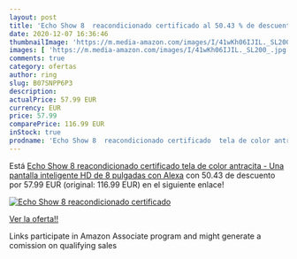 ```yaml
---
layout: post
title: 'Echo Show 8  reacondicionado certificado al 50.43 % de descuento'
date: 2020-12-07 16:36:46
thumbnailImage: 'https://m.media-amazon.com/images/I/41wKh06IJIL._SL200_.jpg'
images: [ 'https://m.media-amazon.com/images/I/41wKh06IJIL._SL200_.jpg' ]
comments: true
category: ofertas
author: ring
slug: B07SNPP6P3
description:
actualPrice: 57.99 EUR
currency: EUR
price: 57.99
comparePrice: 116.99 EUR
inStock: true
prodname: 'Echo Show 8  reacondicionado certificado  tela de color antracita - Una pantalla inteligente HD de 8 pulgadas con Alexa'
---
```


Está [Echo Show 8  reacondicionado certificado  tela de color antracita - Una pantalla inteligente HD de 8 pulgadas con Alexa](https://www.amazon.es/dp/B07SNPP6P3/?tag=tolees-21) con 50.43 de descuento por 57.99 EUR (original: 116.99 EUR) en el siguiente enlace!

[![Echo Show 8  reacondicionado certificado](https://m.media-amazon.com/images/I/41wKh06IJIL._SL200_.jpg)](https://www.amazon.es/dp/B07SNPP6P3/?tag=tolees-21)

[Ver la oferta!!](https://www.amazon.es/dp/B07SNPP6P3/?tag=tolees-21)

Links participate in Amazon Associate program and might generate a comission on qualifying sales


